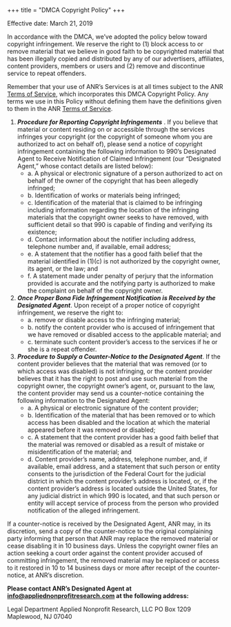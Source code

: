 +++
title = "DMCA Copyright Policy"
+++

Effective date: March 21, 2019

In accordance with the DMCA, we’ve adopted the policy below toward copyright infringement.  We reserve the right to (1) block access to or remove material that we believe in good faith to be copyrighted material that has been illegally copied and distributed by any of our advertisers, affiliates, content providers, members or users and (2) remove and discontinue service to repeat offenders.

Remember that your use of ANR’s Services is at all times subject to the ANR [Terms of Service](https://www.appliednonprofitresearch.com/terms-of-service/), which incorporates this DMCA Copyright Policy.  Any terms we use in this Policy without defining them have the definitions given to them in the ANR [Terms of Service](https://www.appliednonprofitresearch.com/terms-of-service/).

1. _**Procedure for Reporting Copyright Infringements**_ . If you believe that material or content residing on or accessible through the services infringes your copyright (or the copyright of someone whom you are authorized to act on behalf of), please send a notice of copyright infringement containing the following information to 990’s Designated Agent to Receive Notification of Claimed Infringement (our “Designated Agent,” whose contact details are listed below):
    - a. A physical or electronic signature of a person authorized to act on behalf of the owner of the copyright that has been allegedly infringed;
    - b.  Identification of works or materials being infringed;
    - c. Identification of the material that is claimed to be infringing including information regarding the location of the infringing materials that the copyright owner seeks to have removed, with sufficient detail so that 990 is capable of finding and verifying its existence;
	- d. Contact information about the notifier including address, telephone number and, if available, email address;
	- e. A statement that the notifier has a good faith belief that the material identified in (1)(c) is not authorized by the copyright owner, its agent, or the law; and
	- f. A statement made under penalty of perjury that the information provided is accurate and the notifying party is authorized to make the complaint on behalf of the copyright owner.
2. _**Once Proper Bona Fide Infringement Notification is Received by the Designated Agent**_. Upon receipt of a proper notice of copyright infringement, we reserve the right to:
    - a. remove or disable access to the infringing material;
	- b. notify the content provider who is accused of infringement that we have removed or disabled access to the applicable material; and
    - c. terminate such content provider’s access to the services if he or she is a repeat offender.
3. _**Procedure to Supply a Counter-Notice to the Designated Agent**_. If the content provider believes that the material that was removed (or to which access was disabled) is not infringing, or the content provider believes that it has the right to post and use such material from the copyright owner, the copyright owner’s agent, or, pursuant to the law, the content provider may send us a counter-notice containing the following information to the Designated Agent:
    - a. A physical or electronic signature of the content provider;
    - b. Identification of the material that has been removed or to which access has been disabled and the location at which the material appeared before it was removed or disabled;
    - c. A statement that the content provider has a good faith belief that the material was removed or disabled as a result of mistake or misidentification of the material; and
    - d. Content provider’s name, address, telephone number, and, if available, email address, and a statement that such person or entity consents to the jurisdiction of the Federal Court for the judicial district in which the content provider’s address is located, or, if the content provider’s address is located outside the United States, for any judicial district in which 990 is located, and that such person or entity will accept service of process from the person who provided notification of the alleged infringement.
       
If a counter-notice is received by the Designated Agent, ANR may, in its discretion, send a copy of the counter-notice to the original complaining party informing that person that ANR may replace the removed material or cease disabling it in 10 business days. Unless the copyright owner files an action seeking a court order against the content provider accused of committing infringement, the removed material may be replaced or access to it restored in 10 to 14 business days or more after receipt of the counter-notice, at ANR’s discretion.

**Please contact ANR’s Designated Agent at [info@appliednonprofitresearch.com](mailto:info@appliednonprofitresearch.com) at the following address:**

Legal Department
Applied Nonprofit Research, LLC
PO Box 1209
Maplewood, NJ 07040

